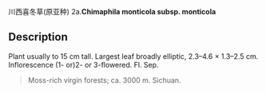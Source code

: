 川西喜冬草(原亚种)
2a.**Chimaphila monticola subsp. monticola**

## Description
Plant usually to 15 cm tall. Largest leaf broadly elliptic, 2.3–4.6 × 1.3–2.5 cm. Inflorescence (1- or)2- or 3-flowered. Fl. Sep.


> Moss-rich virgin forests; ca. 3000 m. Sichuan.

